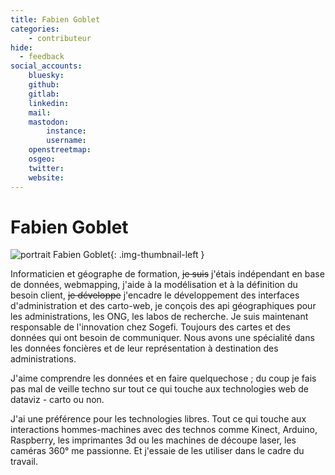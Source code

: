 ```yaml
---
title: Fabien Goblet
categories:
    - contributeur
hide:
  - feedback
social_accounts:
    bluesky:
    github:
    gitlab:
    linkedin:
    mail:
    mastodon:
        instance:
        username:
    openstreetmap:
    osgeo:
    twitter:
    website:
---
```


# Fabien Goblet

<!-- --8<-- [start:author-sign-block] -->

![portrait Fabien Goblet](https://cdn.geotribu.fr/img/internal/contributeurs/fgob.jfif "portrait"){: .img-thumbnail-left }

Informaticien et géographe de formation, ~~je suis~~ j'étais indépendant en base de données, webmapping, j'aide à la modélisation et à la définition du besoin client, ~~je développe~~ j'encadre le développement des interfaces d'administration et des carto-web, je conçois des api géographiques pour les administrations, les ONG, les labos de recherche.
Je suis maintenant responsable de l'innovation chez Sogefi. Toujours des cartes et des données qui ont besoin de communiquer. Nous avons une spécialité dans les données foncières et de leur représentation à destination des administrations.

J'aime comprendre les données et en faire quelquechose ; du coup je fais pas mal de veille techno sur tout ce qui touche aux technologies web de dataviz - carto ou non.

J'ai une préférence pour les technologies libres. Tout ce qui touche aux interactions hommes-machines avec des technos comme Kinect, Arduino, Raspberry, les imprimantes 3d ou les machines de découpe laser, les caméras 360° me passionne. Et j'essaie de les utiliser dans le cadre du travail.

<!-- --8<-- [end:author-sign-block] -->
